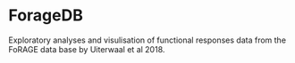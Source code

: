 # ForageDB
Exploratory analyses and visulisation of functional responses data from the FoRAGE data base by Uiterwaal et al 2018.
